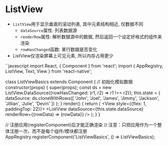 # ListView

* `ListView`用于显示垂直的滚动列表, 其中元素结构相近, 仅数据不同
    - `dataSource`属性: 列表数据源
    - `renderRow`属性: 解析数据源中的数据, 然后返回一个设定好格式的组件来渲染
    - `rowHasChanged`函数: 某行数据是否变化
* ListView仅渲染屏幕上可见元素, 所以内存占用更少


``javascript
import React, { Component } from 'react';
import { AppRegistry, ListView, Text, View } from 'react-native';

class ListViewBasics extends Component {
  // 初始化模拟数据
  constructor(props) {
    super(props);
    const ds = new ListView.DataSource({rowHasChanged: (r1, r2) => r1 !== r2});
    this.state = {
      dataSource: ds.cloneWithRows([
        'John', 'Joel', 'James', 'Jimmy', 'Jackson', 'Jillian', 'Julie', 'Devin'
      ])
    };
  }
  render() {
    return (
      <View style={{flex: 1, paddingTop: 22}}>
        <ListView
          dataSource={this.state.dataSource}
          renderRow={(rowData) => <Text>{rowData}</Text>}
        />
      </View>
    );
  }
}

// 注册应用(registerComponent)后才能正确渲染
// 注意：只把应用作为一个整体注册一次，而不是每个组件/模块都注册
AppRegistry.registerComponent('ListViewBasics', () => ListViewBasics);
```

